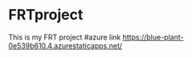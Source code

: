 # FRTproject
This is my FRT project
#azure link https://blue-plant-0e539b610.4.azurestaticapps.net/
